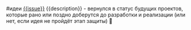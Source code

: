 #идеи 
[{{issue}}](https://st.yandex-team.ru/{{issue}}) {{description}} - вернулся в статус будущих проектов, которые рано или поздно доберутся до разработки и реализации (или нет, если идея не пройдёт этап защиты) 📝
